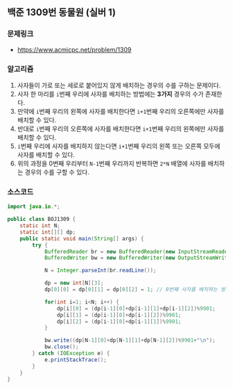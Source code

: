 ## 백준 1309번 동물원 (실버 1)
### 문제링크
- https://www.acmicpc.net/problem/1309

### 알고리즘
1. 사자들이 가로 또는 세로로 붙어있지 않게 배치하는 경우의 수를 구하는 문제이다.
2. 사자 한 마리를 `i`번째 우리에 사자를 배치하는 방법에는 **3가지** 경우의 수가 존재한다.
3. 만약에 `i`번째 우리의 왼쪽에 사자를 배치한다면 `i+1`번째 우리의 오른쪽에만 사자를 배치할 수 있다.
4. 반대로 `i`번째 우리의 오른쪽에 사자를 배치한다면 `i+1`번째 우리의 왼쪽에만 사자를 배치할 수 있다.
5. `i`번째 우리에 사자를 배치하지 않는다면 `i+1`번째 우리의 왼쪽 또는 오른쪽 모두에 사자를 배치할 수 있다.
6. 위의 과정을 0번째 우리부터 `N-1`번째 우리까지 반복하면 `2*N` 배열에 사자를 배치하는 경우의 수를 구할 수 있다.

### 소스코드
```java
import java.io.*;

public class BOJ1309 {
    static int N;
    static int[][] dp;
    public static void main(String[] args) {
        try {
            BufferedReader br = new BufferedReader(new InputStreamReader(System.in));
            BufferedWriter bw = new BufferedWriter(new OutputStreamWriter(System.out));

            N = Integer.parseInt(br.readLine());

            dp = new int[N][3];
            dp[0][0] = dp[0][1] = dp[0][2] = 1; // 0번째 사자를 배치하는 방법에는 3가지가 있다.

            for(int i=1; i<N; i++) {
                dp[i][0] = (dp[i-1][0]+dp[i-1][1]+dp[i-1][2])%9901;
                dp[i][1] = (dp[i-1][0]+dp[i-1][2])%9901;
                dp[i][2] = (dp[i-1][0]+dp[i-1][1])%9901;
            }

            bw.write((dp[N-1][0]+dp[N-1][1]+dp[N-1][2])%9901+"\n");
            bw.close();
        } catch (IOException e) {
            e.printStackTrace();
        }
    }
}
```
